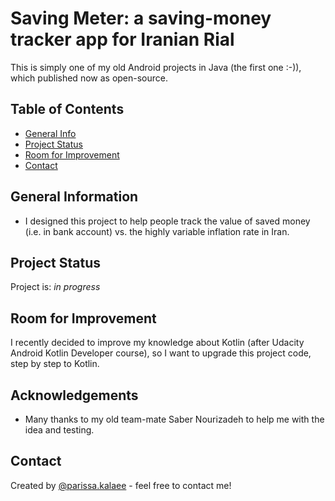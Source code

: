 # Saving Meter: a saving-money tracker app for Iranian Rial
This is simply one of my old Android projects in Java (the first one :-)), which published now as open-source.

## Table of Contents
* [General Info](#general-information)
* [Project Status](#project-status)
* [Room for Improvement](#room-for-improvement)
* [Contact](#contact)

## General Information
- I designed this project to help people track the value of saved money (i.e. in bank account) vs. the highly variable inflation rate in Iran.

## Project Status
Project is: _in progress_ 


## Room for Improvement
I recently decided to improve my knowledge about Kotlin (after Udacity Android Kotlin Developer course), so I want to upgrade this project code, step by step to Kotlin.


## Acknowledgements
- Many thanks to my old team-mate Saber Nourizadeh to help me with the idea and testing.


## Contact
Created by [@parissa.kalaee](parissa.kalaee@gmail.com) - feel free to contact me!
